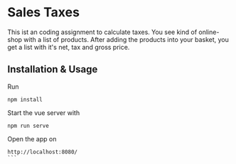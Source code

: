 # Sales Taxes

This ist an coding assignment to calculate taxes. You see kind of online-shop with a list of products. After adding the products into your basket, you get a list with it's net, tax and gross price.

## Installation & Usage

Run

```
npm install
```

Start the vue server with

```
npm run serve
```

Open the app on

````
http://localhost:8080/
```
````
